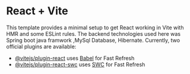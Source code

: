 # React + Vite

This template provides a minimal setup to get React working in Vite with HMR and some ESLint rules.
The backend technologies used here was Spring boot java framwork ,MySql Database, Hibernate.
Currently, two official plugins are available:

- [@vitejs/plugin-react](https://github.com/vitejs/vite-plugin-react/blob/main/packages/plugin-react/README.md) uses [Babel](https://babeljs.io/) for Fast Refresh
- [@vitejs/plugin-react-swc](https://github.com/vitejs/vite-plugin-react-swc) uses [SWC](https://swc.rs/) for Fast Refresh
